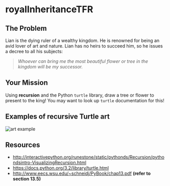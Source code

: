 # royalInheritanceTFR

## The Problem

Lian is the dying ruler of a wealthy kingdom. He is renowned for being an avid lover of art and nature. Lian has no heirs to succeed him, so he issues a decree to all his subjects:

>_Whoever can bring me the most beautiful flower or tree in the kingdom will be my successor._

## Your Mission 

Using **recursion** and the Python `turtle` library, draw a tree or flower to present to the king! You may want to look up `turtle` documentation for this! 

## Examples of recursive Turtle art

![art example](http://blog.smartbear.com/wp-content/uploads/2013/06/arbre.png)

## Resources

- http://interactivepython.org/runestone/static/pythonds/Recursion/pythondsintro-VisualizingRecursion.html
- https://docs.python.org/3.2/library/turtle.html
- http://www.eecs.wsu.edu/~schneidj/PyBook/chap13.pdf **(refer to section 13.5)**
